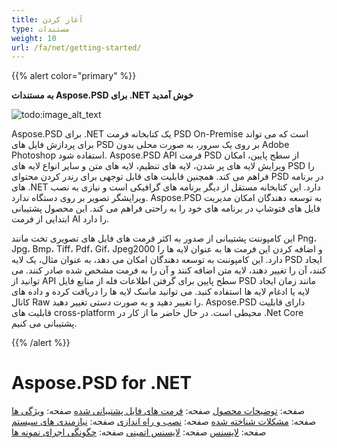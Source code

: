 ```yaml
---
title: آغاز کردن
type: مستندات
weight: 10
url: /fa/net/getting-started/
---
```


{{% alert color="primary" %}} 

**به مستندات Aspose.PSD برای .NET خوش آمدید**

![todo:image_alt_text](https://www.aspose.cloud/templates/aspose/App_Themes/V3/images/psd/272x272/aspose_psd-for-net.png)

Aspose.PSD برای .NET یک کتابخانه فرمت PSD On-Premise است که می تواند برای پردازش فایل های PSD بر روی یک سرور، به صورت محلی بدون Adobe Photoshop استفاده شود. Aspose.PSD API فرمت PSD از سطح پایین، امکان ویرایش لایه های پر شدن، لایه های تنظیم، لایه های متن و سایر انواع لایه های PSD را فراهم می کند. همچنین قابلیت های قابل توجهی برای رندر کردن محتوای PSD در برنامه های .NET دارد. این کتابخانه مستقل از دیگر برنامه های گرافیکی است و نیازی به نصب ویرایشگر تصویر بر روی دستگاه ندارد. Aspose.PSD به توسعه دهندگان امکان مدیریت فایل های فتوشاپ در برنامه های خود را به راحتی فراهم می کند. این محصول پشتیبانی ابتدایی از فرمت AI را دارد.

این کامپوننت پشتیبانی از صدور به اکثر فرمت های فایل های تصویری تخت مانند Png، Jpg، Bmp، Tiff، Pdf، Gif، Jpeg2000 و اضافه کردن این فرمت ها به عنوان لایه ها را دارد. این کامپوننت به توسعه دهندگان امکان می دهد، به عنوان مثال، یک لایه PSD ایجاد کنند، آن را تغییر دهند، لایه متن اضافه کنند و آن را به فرمت مشخص شده صادر کنند. می توانید از API سطح پایین برای گرفتن اطلاعات فله از منابع فایل PSD مانند زمان ایجاد لایه یا ادغام لایه ها استفاده کنید. می توانید ماسک لایه ها را دریافت کرده و داده های کانال Raw را تغییر دهید و به صورت دستی تغییر دهید. Aspose.PSD دارای قابلیت قابلیت های cross-platform محیطی است. در حال حاضر ما از کار در .Net Core پشتیبانی می کنیم.

{{% /alert %}} 
# **Aspose.PSD for .NET**
صفحه: [توضیحات محصول](/psd/fa/net/product-description/) صفحه: [فرمت های فایل پشتیبانی شده](/psd/fa/net/supported-file-formats/) صفحه: [ویژگی ها](/psd/fa/net/features/) صفحه: [مشکلات شناخته شده](/psd/fa/net/known-issues/) صفحه: [نصب و راه اندازی](/psd/fa/net/installation/) صفحه: [نیازمندی های سیستم](/psd/fa/net/system-requirements/) صفحه: [لایسنس](/psd/fa/net/licensing/) صفحه: [لایسنس اتمینی](/psd/fa/net/metered-licensing/) صفحه: [چگونگی اجرای نمونه ها](/psd/fa/net/how-to-run-the-examples/) 
